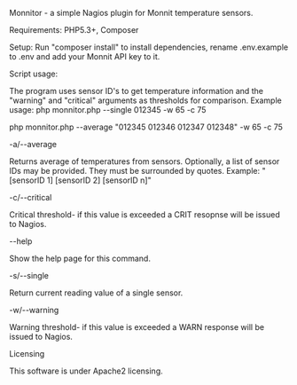 Monnitor - a simple Nagios plugin for Monnit temperature sensors.

Requirements: PHP5.3+, Composer

Setup: Run "composer install" to install dependencies, rename .env.example to .env and add your Monnit API key to it.

Script usage:

The program uses sensor ID's to get temperature information and the "warning" and "critical" arguments as thresholds for comparison.
Example usage:
php monnitor.php --single 012345 -w 65 -c 75

php monnitor.php --average "012345 012346 012347 012348" -w 65 -c 75

-a/--average <argument>

Returns average of temperatures from sensors. Optionally, a list of sensor IDs may be provided. They must be
surrounded by quotes. Example: "[sensorID 1] [sensorID 2] [sensorID n]"

-c/--critical <argument>

Critical threshold- if this value is exceeded a CRIT resopnse will be issued to Nagios.

--help

Show the help page for this command.

-s/--single <argument>

Return current reading value of a single sensor.

-w/--warning <argument>

Warning threshold- if this value is exceeded a WARN response will be issued to Nagios.


Licensing

This software is under Apache2 licensing.
